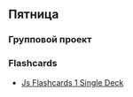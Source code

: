 ## Пятница

### Групповой проект
### Flashcards

- [Js Flashcards 1 Single Deck](../../../../ruby-flashcards-1-single-deck-challenge)
